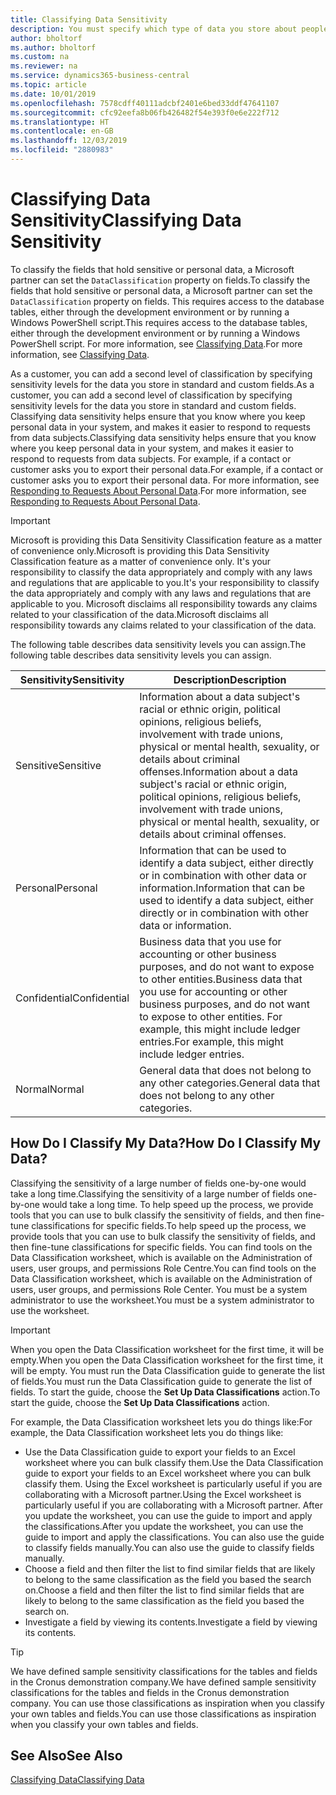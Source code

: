 ```yaml
---
title: Classifying Data Sensitivity
description: You must specify which type of data you store about people so that you can respond to data subject requests.
author: bholtorf
ms.author: bholtorf
ms.custom: na
ms.reviewer: na
ms.service: dynamics365-business-central
ms.topic: article
ms.date: 10/01/2019
ms.openlocfilehash: 7578cdff40111adcbf2401e6bed33ddf47641107
ms.sourcegitcommit: cfc92eefa8b06fb426482f54e393f0e6e222f712
ms.translationtype: HT
ms.contentlocale: en-GB
ms.lasthandoff: 12/03/2019
ms.locfileid: "2880983"
---
```

# <a name="classifying-data-sensitivity"></a><span data-ttu-id="d8f46-103">Classifying Data Sensitivity</span><span class="sxs-lookup"><span data-stu-id="d8f46-103">Classifying Data Sensitivity</span></span>
<span data-ttu-id="d8f46-104">To classify the fields that hold sensitive or personal data, a Microsoft partner can set the ```DataClassification``` property on fields.</span><span class="sxs-lookup"><span data-stu-id="d8f46-104">To classify the fields that hold sensitive or personal data, a Microsoft partner can set the ```DataClassification``` property on fields.</span></span> <span data-ttu-id="d8f46-105">This requires access to the database tables, either through the development environment or by running a Windows PowerShell script.</span><span class="sxs-lookup"><span data-stu-id="d8f46-105">This requires access to the database tables, either through the development environment or by running a Windows PowerShell script.</span></span> <span data-ttu-id="d8f46-106">For more information, see [Classifying Data](/dynamics365/business-central/dev-itpro/developer/devenv-classifying-data).</span><span class="sxs-lookup"><span data-stu-id="d8f46-106">For more information, see [Classifying Data](/dynamics365/business-central/dev-itpro/developer/devenv-classifying-data).</span></span>  

<span data-ttu-id="d8f46-107">As a customer, you can add a second level of classification by specifying sensitivity levels for the data you store in standard and custom fields.</span><span class="sxs-lookup"><span data-stu-id="d8f46-107">As a customer, you can add a second level of classification by specifying sensitivity levels for the data you store in standard and custom fields.</span></span> <span data-ttu-id="d8f46-108">Classifying data sensitivity helps ensure that you know where you keep personal data in your system, and makes it easier to respond to requests from data subjects.</span><span class="sxs-lookup"><span data-stu-id="d8f46-108">Classifying data sensitivity helps ensure that you know where you keep personal data in your system, and makes it easier to respond to requests from data subjects.</span></span> <span data-ttu-id="d8f46-109">For example, if a contact or customer asks you to export their personal data.</span><span class="sxs-lookup"><span data-stu-id="d8f46-109">For example, if a contact or customer asks you to export their personal data.</span></span> <span data-ttu-id="d8f46-110">For more information, see [Responding to Requests About Personal Data](admin-responding-to-requests-about-personal-data.md).</span><span class="sxs-lookup"><span data-stu-id="d8f46-110">For more information, see [Responding to Requests About Personal Data](admin-responding-to-requests-about-personal-data.md).</span></span>

> [!Important]
> <span data-ttu-id="d8f46-111">Microsoft is providing this Data Sensitivity Classification feature as a matter of convenience only.</span><span class="sxs-lookup"><span data-stu-id="d8f46-111">Microsoft is providing this Data Sensitivity Classification feature as a matter of convenience only.</span></span> <span data-ttu-id="d8f46-112">It's your responsibility to classify the data appropriately and comply with any laws and regulations that are applicable to you.</span><span class="sxs-lookup"><span data-stu-id="d8f46-112">It's your responsibility to classify the data appropriately and comply with any laws and regulations that are applicable to you.</span></span> <span data-ttu-id="d8f46-113">Microsoft disclaims all responsibility towards any claims related to your classification of the data.</span><span class="sxs-lookup"><span data-stu-id="d8f46-113">Microsoft disclaims all responsibility towards any claims related to your classification of the data.</span></span>  

<span data-ttu-id="d8f46-114">The following table describes data sensitivity levels you can assign.</span><span class="sxs-lookup"><span data-stu-id="d8f46-114">The following table describes data sensitivity levels you can assign.</span></span>

|<span data-ttu-id="d8f46-115">Sensitivity</span><span class="sxs-lookup"><span data-stu-id="d8f46-115">Sensitivity</span></span>|<span data-ttu-id="d8f46-116">Description</span><span class="sxs-lookup"><span data-stu-id="d8f46-116">Description</span></span>|
|----|----|
|<span data-ttu-id="d8f46-117">Sensitive</span><span class="sxs-lookup"><span data-stu-id="d8f46-117">Sensitive</span></span> | <span data-ttu-id="d8f46-118">Information about a data subject's racial or ethnic origin, political opinions, religious beliefs, involvement with trade unions, physical or mental health, sexuality, or details about criminal offenses.</span><span class="sxs-lookup"><span data-stu-id="d8f46-118">Information about a data subject's racial or ethnic origin, political opinions, religious beliefs, involvement with trade unions, physical or mental health, sexuality, or details about criminal offenses.</span></span> |
|<span data-ttu-id="d8f46-119">Personal</span><span class="sxs-lookup"><span data-stu-id="d8f46-119">Personal</span></span> | <span data-ttu-id="d8f46-120">Information that can be used to identify a data subject, either directly or in combination with other data or information.</span><span class="sxs-lookup"><span data-stu-id="d8f46-120">Information that can be used to identify a data subject, either directly or in combination with other data or information.</span></span>|
|<span data-ttu-id="d8f46-121">Confidential</span><span class="sxs-lookup"><span data-stu-id="d8f46-121">Confidential</span></span> | <span data-ttu-id="d8f46-122">Business data that you use for accounting or other business purposes, and do not want to expose to other entities.</span><span class="sxs-lookup"><span data-stu-id="d8f46-122">Business data that you use for accounting or other business purposes, and do not want to expose to other entities.</span></span> <span data-ttu-id="d8f46-123">For example, this might include ledger entries.</span><span class="sxs-lookup"><span data-stu-id="d8f46-123">For example, this might include ledger entries.</span></span>|
|<span data-ttu-id="d8f46-124">Normal</span><span class="sxs-lookup"><span data-stu-id="d8f46-124">Normal</span></span> | <span data-ttu-id="d8f46-125">General data that does not belong to any other categories.</span><span class="sxs-lookup"><span data-stu-id="d8f46-125">General data that does not belong to any other categories.</span></span>|

## <a name="how-do-i-classify-my-data"></a><span data-ttu-id="d8f46-126">How Do I Classify My Data?</span><span class="sxs-lookup"><span data-stu-id="d8f46-126">How Do I Classify My Data?</span></span>
<span data-ttu-id="d8f46-127">Classifying the sensitivity of a large number of fields one-by-one would take a long time.</span><span class="sxs-lookup"><span data-stu-id="d8f46-127">Classifying the sensitivity of a large number of fields one-by-one would take a long time.</span></span> <span data-ttu-id="d8f46-128">To help speed up the process, we provide tools that you can use to bulk classify the sensitivity of fields, and then fine-tune classifications for specific fields.</span><span class="sxs-lookup"><span data-stu-id="d8f46-128">To help speed up the process, we provide tools that you can use to bulk classify the sensitivity of fields, and then fine-tune classifications for specific fields.</span></span> <span data-ttu-id="d8f46-129">You can find tools on the Data Classification worksheet, which is available on the Administration of users, user groups, and permissions Role Centre.</span><span class="sxs-lookup"><span data-stu-id="d8f46-129">You can find tools on the Data Classification worksheet, which is available on the Administration of users, user groups, and permissions Role Center.</span></span> <span data-ttu-id="d8f46-130">You must be a system administrator to use the worksheet.</span><span class="sxs-lookup"><span data-stu-id="d8f46-130">You must be a system administrator to use the worksheet.</span></span>

> [!Important]
> <span data-ttu-id="d8f46-131">When you open the Data Classification worksheet for the first time, it will be empty.</span><span class="sxs-lookup"><span data-stu-id="d8f46-131">When you open the Data Classification worksheet for the first time, it will be empty.</span></span> <span data-ttu-id="d8f46-132">You must run the Data Classification guide to generate the list of fields.</span><span class="sxs-lookup"><span data-stu-id="d8f46-132">You must run the Data Classification guide to generate the list of fields.</span></span> <span data-ttu-id="d8f46-133">To start the guide, choose the **Set Up Data Classifications** action.</span><span class="sxs-lookup"><span data-stu-id="d8f46-133">To start the guide, choose the **Set Up Data Classifications** action.</span></span>

<span data-ttu-id="d8f46-134">For example, the Data Classification worksheet lets you do things like:</span><span class="sxs-lookup"><span data-stu-id="d8f46-134">For example, the Data Classification worksheet lets you do things like:</span></span>  

* <span data-ttu-id="d8f46-135">Use the Data Classification guide to export your fields to an Excel worksheet where you can bulk classify them.</span><span class="sxs-lookup"><span data-stu-id="d8f46-135">Use the Data Classification guide to export your fields to an Excel worksheet where you can bulk classify them.</span></span> <span data-ttu-id="d8f46-136">Using the Excel worksheet is particularly useful if you are collaborating with a Microsoft partner.</span><span class="sxs-lookup"><span data-stu-id="d8f46-136">Using the Excel worksheet is particularly useful if you are collaborating with a Microsoft partner.</span></span> <span data-ttu-id="d8f46-137">After you update the worksheet, you can use the guide to import and apply the classifications.</span><span class="sxs-lookup"><span data-stu-id="d8f46-137">After you update the worksheet, you can use the guide to import and apply the classifications.</span></span> <span data-ttu-id="d8f46-138">You can also use the guide to classify fields manually.</span><span class="sxs-lookup"><span data-stu-id="d8f46-138">You can also use the guide to classify fields manually.</span></span>  
* <span data-ttu-id="d8f46-139">Choose a field and then filter the list to find similar fields that are likely to belong to the same classification as the field you based the search on.</span><span class="sxs-lookup"><span data-stu-id="d8f46-139">Choose a field and then filter the list to find similar fields that are likely to belong to the same classification as the field you based the search on.</span></span>  
* <span data-ttu-id="d8f46-140">Investigate a field by viewing its contents.</span><span class="sxs-lookup"><span data-stu-id="d8f46-140">Investigate a field by viewing its contents.</span></span>  

> [!Tip]
> <span data-ttu-id="d8f46-141">We have defined sample sensitivity classifications for the tables and fields in the Cronus demonstration company.</span><span class="sxs-lookup"><span data-stu-id="d8f46-141">We have defined sample sensitivity classifications for the tables and fields in the Cronus demonstration company.</span></span> <span data-ttu-id="d8f46-142">You can use those classifications as inspiration when you classify your own tables and fields.</span><span class="sxs-lookup"><span data-stu-id="d8f46-142">You can use those classifications as inspiration when you classify your own tables and fields.</span></span>

## <a name="see-also"></a><span data-ttu-id="d8f46-143">See Also</span><span class="sxs-lookup"><span data-stu-id="d8f46-143">See Also</span></span>

[<span data-ttu-id="d8f46-144">Classifying Data</span><span class="sxs-lookup"><span data-stu-id="d8f46-144">Classifying Data</span></span>](/dynamics365/business-central/dev-itpro/developer/devenv-classifying-data)  
